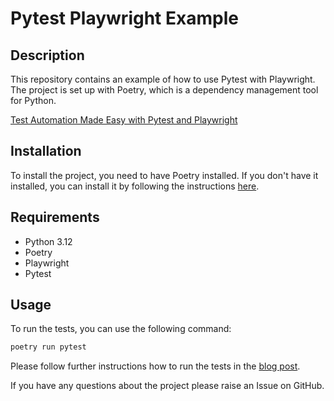 # Pytest Playwright Example

## Description

This repository contains an example of how to use Pytest with Playwright. The project is set up with Poetry, which is a dependency management tool for Python.

[Test Automation Made Easy with Pytest and Playwright](https://pytest-with-eric.com/automation/pytest-playwright/)


## Installation

To install the project, you need to have Poetry installed. If you don't have it installed, you can install it by following the instructions [here](https://python-poetry.org/docs/#installation).

## Requirements
- Python 3.12
- Poetry
- Playwright
- Pytest

## Usage

To run the tests, you can use the following command:

```bash
poetry run pytest
```

Please follow further instructions how to run the tests in the [blog post](https://pytest-with-eric.com/automation/pytest-playwright/).

If you have any questions about the project please raise an Issue on GitHub.
